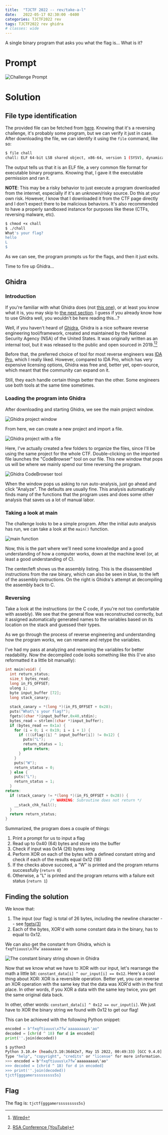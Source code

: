 ```yaml
---
title:  "TJCTF 2022 -- rev/take-a-l"
date:   2022-05-17 02:30:00 -0400
categories: TJCTF2022 rev
tags: TJCTF2022 rev ghidra
# classes: wide
---
```

A single binary program that asks you what the flag is... What is it?

# Prompt
![Challenge Prompt][img-prompt]

# Solution

## File type identification
The provided file can be fetched from [here][chall]. Knowing that it's a reversing challenge, it's probably some program, but we can verify it just in case. After downloading the file, we can identify it using the `file` command, like so:

```bash
$ file chall
chall: ELF 64-bit LSB shared object, x86-64, version 1 (SYSV), dynamically linked, interpreter /lib64/ld-linux-x86-64.so.2, BuildID[sha1]=0a430c90fd654e6d622635ea25e067587fc36161, for GNU/Linux 3.2.0, not stripped
```

The output tells us that it is an ELF file, a very common file format for executable binary programs. Knowing that, I gave it the executable permission and ran it.

**NOTE**: This may be a risky behavior to just execute a program downloaded from the internet, especially if it's an unknown/risky source. Do this at your own risk.  However, *I* know that I downloaded it from the CTF page directly and I don't expect there to be malicious behaviors. It's also recommended to have a properly sandboxed instance for purposes like these (CTFs, reversing malware, etc).

```bash
$ chmod +x chall
$ ./chall
What's your flag?
hello
L
$
```

As we can see, the program prompts us for the flags, and then it just exits.

Time to fire up Ghidra...

## Ghidra
### Introduction
If you're familiar with what Ghidra does (not [this one][ghidorah-link]), or at least you know what it is, you may skip to [the next section](#loading-the-program-into-ghidra). I guess if you already know how to use Ghidra well, you wouldn't be here reading this...?

Well, if you haven't heard of [Ghidra][ghidra-link], Ghidra is a nice software reverse engineering tool/framework, created and maintained by the National Security Agency (NSA) of the United States. It was originally written as an internal tool, but it was released to the public and open sourced in 2019.[^ghidra-release-wired][^ghidra-release-ty]  

Before that, the preferred choice of tool for most reverse engineers was [IDA Pro][ida-pro-link], which I really liked. However, compared to IDA Pro, which has very expensive licensing options, Ghidra was free and, better yet, open-source, which meant that the community can expand on it.

Still, they each handle certain things better than the other. Some engineers use both tools at the same time sometimes.

### Loading the program into Ghidra
After downloading and starting Ghidra, we see the main project window.

![Ghidra project window][img-ghidra-project]

From here, we can create a new project and import a file.

![Ghidra project with a file][img-ghidra-import]

Here, I've actually created a few folders to organize the files, since I'll be using the same project for the whole CTF. Double-clicking on the imported file launches the "CodeBrowser" tool on our file. This new window that pops us will be where we mainly spend our time reversing the program.

![Ghidra CodeBrowser tool][img-ghidra-code-browser]

When the window pops us asking to run auto-analysis, just go ahead and click "Analyze". The defaults are usually fine. This analysis automatically finds many of the functions that the program uses and does some other analysis that saves us a lot of manual labor.

### Taking a look at main
The challenge looks to be a simple program. After the initial auto analysis has run, we can take a look at the `main()` function.

![main function][img-ghidra-main]

Now, this is the part where we'll need some knowledge and a good understanding of how a computer works, down at the machine level (or, at least a good understanding of C).

The center/left shows us the assembly listing. This is the disassembled instructions from the raw binary, which can also be seen in blue, to the left of the assembly instructions. On the right is Ghidra's attempt at decompiling the assembly back to C.

### Reversing
Take a look at the instructions (or the C code, if you're not too comfortable with assebly). We see that the general flow was reconstructed correctly, but it assigned automatically generated names to the variables based on its location on the stack and guessed their types.

As we go through the process of reverse engineering and understanding how the program works, we can rename and retype the variables.

I've had my pass at analyzing and renaming the variables for better readability. Now the decompiled code looks something like this (I've also reformatted it a little bit manually):

```c
int main(void) {
  int return_status;
  size_t bytes_read;
  long in_FS_OFFSET;
  ulong i;
  byte input_buffer [72];
  long stack_canary;
  
  stack_canary = *(long *)(in_FS_OFFSET + 0x28);
  puts("What\'s your flag?");
  fgets((char *)input_buffer,0x40,stdin);
  bytes_read = strlen((char *)input_buffer);
  if (bytes_read == 0x1a) {
    for (i = 0; i < 0x19; i = i + 1) {
      if (((&flag)[i] ^ input_buffer[i]) != 0x12) {
        puts("L");
        return_status = 1;
        goto return;
      }
    }
    puts("W");
    return_status = 0;
  } else {
    puts("L");
    return_status = 1;
  }
return:
  if (stack_canary != *(long *)(in_FS_OFFSET + 0x28)) {
                    /* WARNING: Subroutine does not return */
    __stack_chk_fail();
  }
  return return_status;
}
```

Summarized, the program does a couple of things:
1. Print a prompt for us to input a flag
2. Read up to 0x40 (64) bytes and store into the buffer
3. Check if input was 0x1A (26) bytes long
4. Perform XOR on each of the bytes with a defined constant string and check if each of the results equal 0x12 (18)
5. If the checks above succeed, a "W" is printed and the program returns successfully (`return 0`)
6. Otherwise, a "L" is printed and the program returns with a failure exit status (`return 1`)

## Finding the solution
We know that:
1. The input (our flag) is total of 26 bytes, including the newline character -- see [fgets(3)][man-fgets]
2. Each of the bytes, XOR'd with some constant data in the binary, has to equal to 0x12.

We can also get the constant from Ghidra, which is ``fxqftiuuus\x7Fw`aaaaaaaaa'ao``

![The constant binary string shown in Ghidra][img-ghidra-flag]

Now that we know what we have to XOR with our input, let's rearrange the math a little bit: `constant_data[i] ^ our_input[i] == 0x12`. Here's a cool thing about XOR: XOR is a reversible operation. Better yet, you can reverse an XOR operation with the same key that the data was XOR'd with in the first place. In other words, if you XOR a data with the same key twice, you get the same original data back.

In other, other words: `constant_data[i] ^ 0x12 == our_input[i]`.
We just have to XOR the binary string we found with 0x12 to get our flag!

This can be achieved with the following Python snippet:

```python
encoded = b"fxqftiuuus\x7fw`aaaaaaaaa\'ao"
decoded = [chr(d ^ 18) for d in encoded]
print(''.join(decoded))
```

```bash
$ python3
Python 3.10.4+ (heads/3.10:36d42e7, May 15 2022, 00:49:33) [GCC 9.4.0] on linux
Type "help", "copyright", "credits" or "license" for more information.
>>> encoded = b"fxqftiuuus\x7fw`aaaaaaaaa\'ao"
>>> decoded = [chr(d ^ 18) for d in encoded]
>>> print(''.join(decoded))
tjctf{gggamersssssssss5s}
```

## Flag
The flag is: `tjctf{gggamersssssssss5s}`

[img-prompt]: /assets/img/tjctf2022/take-a-l/0-prompt.png
[chall]: /assets/data/tjctf2022/take-a-l/chall
[ghidra-link]: https://ghidra-sre.org/
[ghidorah-link]: https://en.wikipedia.org/wiki/King_Ghidorah
[ida-pro-link]: https://hex-rays.com/ida-pro/
[img-ghidra-project]: /assets/img/tjctf2022/take-a-l/1-ghidra-project-menu.png
[img-ghidra-import]: /assets/img/tjctf2022/take-a-l/2-ghidra-imported-file.png
[img-ghidra-code-browser]: /assets/img/tjctf2022/take-a-l/3-ghidra-code-browser.png
[img-ghidra-main]: /assets/img/tjctf2022/take-a-l/4-ghidra-main.png
[man-fgets]: https://linux.die.net/man/3/fgets
[img-ghidra-flag]: /assets/img/tjctf2022/take-a-l/5-flag-constant.png

[^ghidra-release-wired]: [Wired](https://www.wired.com/story/nsa-ghidra-open-source-tool/)
[^ghidra-release-ty]: [RSA Conference (YouTube)](https://www.youtube.com/watch?v=r3N13ig8H7s)